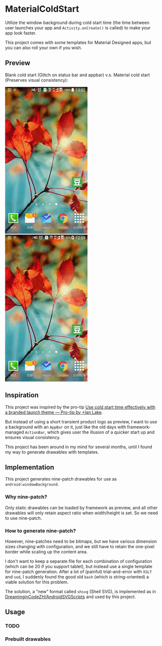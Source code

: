 # MaterialColdStart

Utilize the window background during cold start time (the time between user launches your app and `Activity.onCreate()` is called) to make your app look faster.

This project comes with some templates for Material Designed apps, but you can also roll your own if you wish.

## Preview

Blank cold start (Glitch on status bar and appbar) v.s. Material cold start (Preserves visual consistency):

![Blank cold start](preview/blank_cold_start.gif)
![Material cold start](preview/material_cold_start.gif)

## Inspiration

This project was inspired by the pro-tip [Use cold start time effectively with a branded launch theme — Pro-tip by +Ian Lake](https://plus.google.com/+AndroidDevelopers/posts/Z1Wwainpjhd).

But instead of using a short transient product logo as preview, I want to use a background with an `AppBar` on it, just like the old days with framework-managed `ActionBar`, which gives user the illusion of a quicker start up and ensures visual consistency.

This project has been around in my mind for several months, until I found my way to generate drawables with templates.

## Implementation

This project generates nine-patch drawables for use as `android:windowBackground`.

### Why nine-patch?

Only static drawables can be loaded by framework as preview, and all other drawables will only retain aspect ratio when width/height is set. So we need to use nine-patch.

### How to generate nine-patch?

However, nine-patches need to be bitmaps, but we have various dimension sizes changing with configuration, and we still have to retain the one-pixel border while scaling up the content area.

I don't want to keep a separate file for each combination of configuration (which can be 20 if you support tablet), but instead use a single template for nine-patch generation. After a lot of (painful) trial-and-error with `XSLT` and `sed`, I suddenly found the good old `bash` (which is string-oriented) a viable solution for this problem.

The solution, a "new" format called `shsvg` (Shell SVG), is implemented as in [DreaminginCodeZH/AndroidSVGScripts](https://github.com/DreaminginCodeZH/AndroidSVGScripts) and used by this project.

## Usage

### TODO

### Prebuilt drawables

